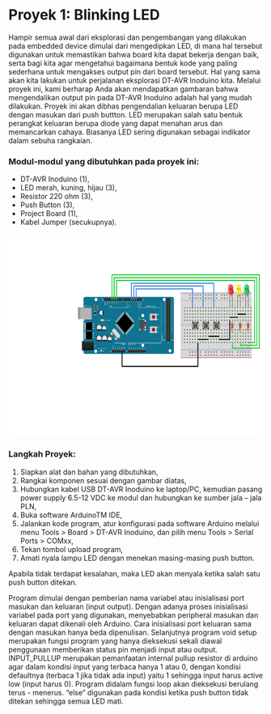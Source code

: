 # Proyek 1: Blinking LED
Hampir semua awal dari eksplorasi dan pengembangan yang dilakukan pada embedded device dimulai dari mengedipkan LED, di mana hal tersebut digunakan untuk memastikan bahwa board kita dapat bekerja dengan baik, serta bagi kita agar mengetahui bagaimana bentuk kode yang paling sederhana untuk mengakses output pin dari board tersebut. Hal yang sama akan kita lakukan untuk perjalanan eksplorasi DT-AVR Inoduino kita. Melalui proyek ini, kami berharap Anda akan mendapatkan gambaran bahwa mengendalikan output pin pada DT-AVR Inoduino adalah hal yang mudah dilakukan. Proyek ini akan dibhas pengendalian keluaran berupa LED dengan masukan dari push buttton. LED merupakan salah satu bentuk perangkat keluaran berupa diode yang dapat menahan arus dan memancarkan cahaya. Biasanya LED sering digunakan sebagai indikator dalam sebuha rangkaian.

### Modul-modul yang dibutuhkan pada proyek ini:
* DT-AVR Inoduino (1),
* LED merah, kuning, hijau (3),
* Resistor 220 ohm (3),
* Push Button (3),
* Project Board (1),
* Kabel Jumper (secukupnya).

<img src="/images/Blinking_LED.jpg" height="400">

### Langkah Proyek:
1. Siapkan alat dan bahan yang dibutuhkan,
2. Rangkai komponen sesuai dengan gambar diatas,
3. Hubungkan kabel USB DT-AVR Inoduino ke laptop/PC, kemudian pasang power supply 6.5-12 VDC ke modul dan hubungkan ke sumber jala – jala PLN,
4. Buka software ArduinoTM IDE,
5. Jalankan kode program, atur konfigurasi pada software Arduino melalui menu Tools > Board > DT-AVR Inoduino, dan pilih menu Tools > Serial Ports > COMxx,
6. Tekan tombol upload program,
7. Amati nyala lampu LED dengan menekan masing-masing push button.

Apabila tidak terdapat kesalahan, maka LED akan menyala ketika salah satu push button ditekan.

Program dimulai dengan pemberian nama variabel atau inisialisasi port masukan dan keluaran (input output). Dengan adanya proses inisialisasi variabel pada port yang digunakan, menyebabkan peripheral masukan dan keluaran dapat dikenali oleh Arduino. Cara inisialisasi port keluaran sama dengan masukan hanya beda dipenulisan. Selanjutnya program void setup merupakan fungsi program yang hanya dieksekusi sekali diawal penggunaan memberikan status pin menjadi input atau output. INPUT_PULLUP merupakan pemanfaatan internal pullup resistor di arduino agar dalam kondisi input yang terbaca hanya 1 atau 0, dengan kondisi defaultnya (terbaca 1 jika tidak ada input) yaitu 1 sehingga input harus active low (input harus 0). Program didalam fungsi loop akan dieksekusi berulang terus - menerus. “else” digunakan pada kondisi ketika push button tidak ditekan sehingga semua LED mati.
